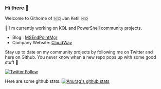### Hi there 👋 
Welcome to Githome of 🇳🇴 Jan Ketil 🇳🇴

🔭 I’m currently working on KQL and PowerShell community projects. 

* Blog : [MSEndPointMgr](https://msendpointmgr.com)
* Company Website: [CloudWay](https://cloudway.com)

Stay up to date on my community projects by following me on Twitter and here on Github. You never know when a new repo pops up with some good stuff  :punch:


[![Twitter Follow](https://img.shields.io/twitter/follow/JankeSkanke?color=blue&logo=twitter&style=for-the-badge)](https://twitter.com/intent/follow?screen_name=JankeSkanke)

Here are some github stats. 
[![Anurag's github stats](https://github-readme-stats.vercel.app/api?username=jankeskanke)](https://github.com/jankeskanke)
